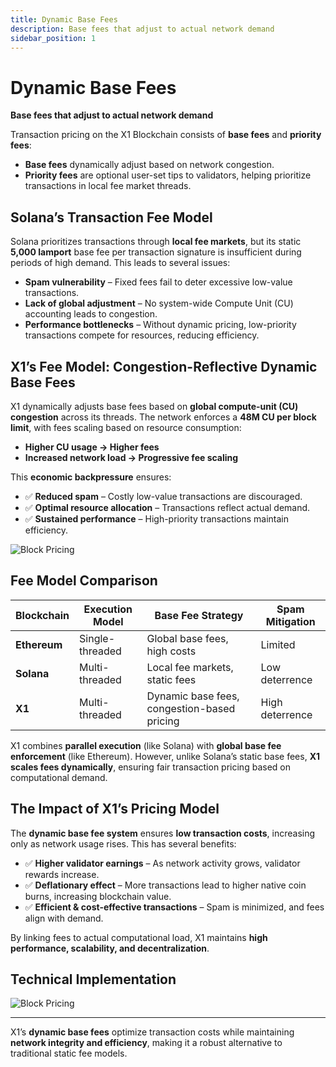 ```yaml
---
title: Dynamic Base Fees
description: Base fees that adjust to actual network demand
sidebar_position: 1
---
```


# Dynamic Base Fees

**Base fees that adjust to actual network demand**

Transaction pricing on the X1 Blockchain consists of **base fees** and **priority fees**:

- **Base fees** dynamically adjust based on network congestion.
- **Priority fees** are optional user-set tips to validators, helping prioritize transactions in local fee market threads.

## Solana’s Transaction Fee Model

Solana prioritizes transactions through **local fee markets**, but its static **5,000 lamport** base fee per transaction signature is insufficient during periods of high demand. This leads to several issues:

- **Spam vulnerability** – Fixed fees fail to deter excessive low-value transactions.
- **Lack of global adjustment** – No system-wide Compute Unit (CU) accounting leads to congestion.
- **Performance bottlenecks** – Without dynamic pricing, low-priority transactions compete for resources, reducing efficiency.

## X1’s Fee Model: Congestion-Reflective Dynamic Base Fees

X1 dynamically adjusts base fees based on **global compute-unit (CU) congestion** across its threads. The network enforces a **48M CU per block limit**, with fees scaling based on resource consumption:

- **Higher CU usage → Higher fees**
- **Increased network load → Progressive fee scaling**

This **economic backpressure** ensures:

- ✅ **Reduced spam** – Costly low-value transactions are discouraged.
- ✅ **Optimal resource allocation** – Transactions reflect actual demand.
- ✅ **Sustained performance** – High-priority transactions maintain efficiency.

![Block Pricing](/img/Block-pricing%20(1).png)

## Fee Model Comparison

| Blockchain   | Execution Model | Base Fee Strategy                           | Spam Mitigation |
| ------------ | --------------- | ------------------------------------------- | --------------- |
| **Ethereum** | Single-threaded | Global base fees, high costs                | Limited         |
| **Solana**   | Multi-threaded  | Local fee markets, static fees              | Low deterrence  |
| **X1**       | Multi-threaded  | Dynamic base fees, congestion-based pricing | High deterrence |

X1 combines **parallel execution** (like Solana) with **global base fee enforcement** (like Ethereum). However, unlike Solana’s static base fees, **X1 scales fees dynamically**, ensuring fair transaction pricing based on computational demand.

## The Impact of X1’s Pricing Model

The **dynamic base fee system** ensures **low transaction costs**, increasing only as network usage rises. This has several benefits:

- ✅ **Higher validator earnings** – As network activity grows, validator rewards increase.
- ✅ **Deflationary effect** – More transactions lead to higher native coin burns, increasing blockchain value.
- ✅ **Efficient & cost-effective transactions** – Spam is minimized, and fees align with demand.

By linking fees to actual computational load, X1 maintains **high performance, scalability, and decentralization**.

## Technical Implementation

![Block Pricing](/img/calculate-tx-cost.png)

---

X1’s **dynamic base fees** optimize transaction costs while maintaining **network integrity and efficiency**, making it a robust alternative to traditional static fee models.
